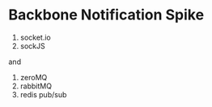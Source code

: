 Backbone Notification Spike
===========================

1. socket.io
2. sockJS

and

1. zeroMQ
2. rabbitMQ
3. redis pub/sub
